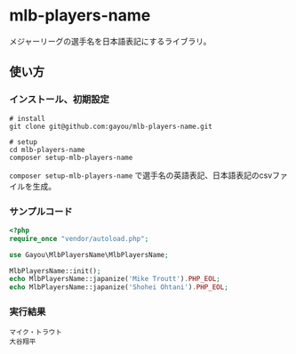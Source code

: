 # mlb-players-name
メジャーリーグの選手名を日本語表記にするライブラリ。

## 使い方
### インストール、初期設定
```
# install
git clone git@github.com:gayou/mlb-players-name.git

# setup
cd mlb-players-name
composer setup-mlb-players-name
```

`composer setup-mlb-players-name` で選手名の英語表記、日本語表記のcsvファイルを生成。

### サンプルコード
```php
<?php
require_once "vendor/autoload.php";

use Gayou\MlbPlayersName\MlbPlayersName;

MlbPlayersName::init();
echo MlbPlayersName::japanize('Mike Troutt').PHP_EOL;
echo MlbPlayersName::japanize('Shohei Ohtani').PHP_EOL;
```

### 実行結果
```
マイク・トラウト
大谷翔平
```
